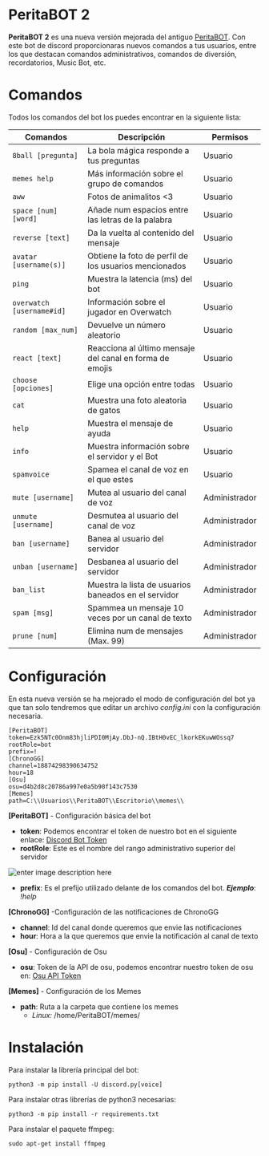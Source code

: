 # PeritaBOT 2

**PeritaBOT 2** es una nueva versión mejorada del antiguo [PeritaBOT](https://github.com/rubegartor/PeritaBOT). Con este bot de discord proporcionaras nuevos comandos a tus usuarios, entre los que destacan comandos administrativos, comandos de diversión, recordatorios, Music Bot, etc.


# Comandos
Todos los comandos del bot los puedes encontrar en la siguiente lista:

|Comandos                 |Descripción                                             |Permisos     |
|-------------------------|--------------------------------------------------------|-------------|
|`8ball [pregunta]`       |La bola mágica responde a tus preguntas                 |Usuario      |
|`memes help`             |Más información sobre el grupo de comandos              |Usuario      |
|`aww`                    |Fotos de animalitos <3                                  |Usuario      |
|`space [num] [word]`     |Añade num espacios entre las letras de la palabra       |Usuario      |
|`reverse [text]`         |Da la vuelta al contenido del mensaje                   |Usuario      |
|`avatar [username(s)]`   |Obtiene la foto de perfil de los usuarios mencionados   |Usuario      |
|`ping`                   |Muestra la latencia (ms) del bot                        |Usuario      |
|`overwatch [username#id]`|Información sobre el jugador en Overwatch               |Usuario      |
|`random [max_num]`       |Devuelve un número aleatorio                            |Usuario      |
|`react [text]`           |Reacciona al último mensaje del canal en forma de emojis|Usuario      |
|`choose [opciones]`      |Elige una opción entre todas                            |Usuario      |
|`cat`                    |Muestra una foto aleatoria de gatos                     |Usuario      |
|`help`                   |Muestra el mensaje de ayuda                             |Usuario      |
|`info`                   |Muestra información sobre el servidor y el Bot          |Usuario      |
|`spamvoice`              |Spamea el canal de voz en el que estes                  |Usuario      |
|`mute [username]`        |Mutea al usuario del canal de voz                       |Administrador|
|`unmute [username]`      |Desmutea al usuario del canal de voz                    |Administrador|
|`ban [username]`         |Banea al usuario del servidor                           |Administrador|
|`unban [username]`       |Desbanea al usuario del servidor                        |Administrador|
|`ban_list`               |Muestra la lista de usuarios baneados en el servidor    |Administrador|
|`spam [msg]`             |Spammea un mensaje 10 veces por un canal de texto       |Administrador|
|`prune [num]`            |Elimina num de mensajes (Max. 99)                       |Administrador|

# Configuración
En esta nueva versión se ha mejorado el modo de configuración del bot ya que tan solo tendremos que editar un archivo *config.ini* con la configuración necesaria.

    [PeritaBOT]
    token=Ezk5NTc0Onm83hjliPDI0MjAy.DbJ-nQ.IBtH0vEC_lkorkEKuwWOssq7
    rootRole=bot
    prefix=!
    [ChronoGG]
    channel=18874298390634752
    hour=18
    [Osu]
    osu=d4b2d8c20786a997e0a5b90f143c7530
    [Memes]
    path=C:\\Usuarios\\PeritaBOT\\Escritorio\\memes\\

**[PeritaBOT]** - Configuración básica del bot

 - **token**: Podemos encontrar el token de nuestro bot en el siguiente enlace: [Discord Bot Token](https://discordapp.com/developers/applications/me)
 - **rootRole**: Este es el nombre del rango administrativo superior del servidor

 ![enter image description here](https://i.imgur.com/XFyf7sd.png)

 - **prefix**: Es el prefijo utilizado delante de los comandos del bot.
 ***Ejemplo***: *!help*

**[ChronoGG]** -Configuración de las notificaciones de ChronoGG

 - **channel**: Id del canal donde queremos que envie las notificaciones
 - **hour**: Hora a la que queremos que envie la notificación al canal de texto

**[Osu]** - Configuración de Osu

 - **osu**: Token de la API de osu, podemos encontrar nuestro token de osu en: [Osu API Token](https://osu.ppy.sh/p/api)

**[Memes]** - Configuración de los Memes

 - **path**: Ruta a la carpeta que contiene los memes
    - *Linux:* /home/PeritaBOT/memes/

# Instalación
Para instalar la librería principal del bot:

    python3 -m pip install -U discord.py[voice]

Para instalar otras librerías de python3 necesarias:

    python3 -m pip install -r requirements.txt

Para instalar el paquete ffmpeg:

    sudo apt-get install ffmpeg
